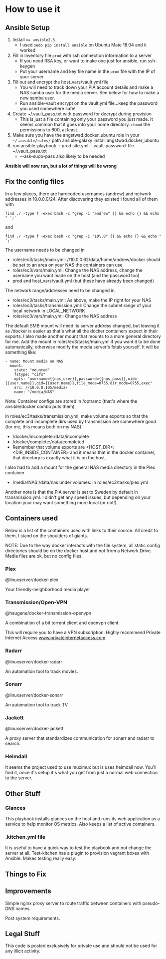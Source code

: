 # How to use it

## Ansible Setup

1. Install `>= ansible2.5`
    - I used `sudo pip install ansible` on Ubuntu Mate 18.04 and it worked
2. Fill in inventory file `prod` with ssh connection information to a server
    - If you need RSA key, or want to make one just for ansible, run ssh-keygen
    - Put your username and key file name in the `prod` file with the IP of your server
3. Fill out and encrypt the host_vars/vault.yml file
    - You will need to track down your PIA account details and make a NAS samba user for the media server. See below for how to make a new samba user.
    - Run ansible-vault encrypt on the vault.yml file...keep the password you used somewhere safe!
4. Create ~/.vault_pass.txt with password for decrypt during provision
    - This is just a file containing only your password you just made. It seems common that it goes into your home directory. `chmod` the permissions to 600, at least.
5. Make sure you have the angstwad.docker_ubuntu role in your `~/.ansible/roles/` path
        ansible-galaxy install angstwad.docker_ubuntu
6. run
        ansible-playbook -i prod site.yml --vault-password-file ~/.vault_pass.txt
    - --ask-sudo-pass also likely to be needed

__Ansible will now run, but a lot of things will be wrong__


## Fix the config files

In a few places, there are hardcoded usernames (andrew) and network addresses in 10.0.0.0/24. After discovering they existed I found all of them with
    
    find ./ -type f -exec bash -c "grep -i "andrew" {} && echo {} && echo " ';'

and

    find ./ -type f -exec bash -c "grep -i "10\.0" {} && echo {} && echo " ';'


The username needs to be changed in
- roles/ec3/tasks/main.yml: //10.0.0.62/data/home/andrew/docker should be set to an area on your NAS the containers can use
- roles/ec3/vars/main.yml: Change the NAS address, change the username you want made on the host (and the password too)
- prod and host_vars/vault.yml (but these have already been changed)


The network range/addresses need to be changed in
- roles/ec3/tasks/main.yml: As above, make the IP right for your NAS
- roles/ec3/tasks/transmission.yml: Change the subnet range of your local network in LOCAL_NETWORK
- roles/ec3/vars/main.yml: Change the NAS address



The default SMB mount will need its server address changed, but leaving it as /docker is easier as that's what all the docker containers expect in their exports. 
I also made another mount that mounts to a more general directory for me. Add the mount in roles/ec3/tasks/main.yml if you want it to be done automatically, otherwise modify the media server's fstab yourself. It will be something like:

    - name: Mount media on NAS
      mount: 
        state: "mounted" 
        fstype: "cifs" 
        opts: "username={{nas_user}},password={{nas_pass}},uid={{user.name}},gid={{user.name}},file_mode=0755,dir_mode=0755,exec" 
        src: //10.0.0.105/media/
        name: "/media/NAS"


Note: Container configs are stored in /opt/amc (that's where the ansible/docker combo puts them)


In roles/ec3/tasks/transmission.yml, make volume exports so that the complete and incomplete dirs used by transmission are somewhere good (for me, this means both on my NAS).
 - /docker/incomplete:/data/incomplete
 - /docker/complete:/data/completed
 - Remember that volume exports are <HOST_DIR>:<DIR_INSIDE_CONTAINER> and it means that in the docker container, that directory is exactly what it is on the host.


I also had to  add a mount for the general NAS media directory in the Plex container
- /media/NAS:/data/nas under volumes: in roles/ec3/tasks/plex.yml


Another note is that the PIA server is set to Sweden by default in transmission.yml. I didn't get any speed issues, but depending on your location your may want something more local (or not!).


## Containers used

Below is a list of the containers used with links to their source. All credit to them, I stand on the shoulders of giants.

NOTE: Due to the way docker interacts with the file system, all static config directories should be on the docker host and not from a Network Drive. Media files are ok, but no config files.

### Plex

@linuxserver/docker-plex

Your friendly-neighborhood media player

### Transmission/Open-VPN

@haugene/docker-transmission-openvpn

A combination of a bit torrent client and openvpn client.

This will require you to have a VPN subscription. Highly recommend Private Internet Access www.privateinternetaccess.com.

### Radarr

@linuxserver/docker-radarr

An automation tool to track movies.

### Sonarr

@linuxserver/docker-sonarr

An automation tool to track TV

### Jackett

@linuxserver/docker-jackett

A proxy server that standardizes communication for sonarr and radarr to search.

### Heimdall

It seems the project used to use muximux but is uses heimdall now. You'll find it, once it's setup it's what you get from just a normal web connection to the server. 

## Other Stuff

### Glances

This playbook installs glances on the host and runs its web application as a service to help monitor OS metrics. Also keeps a list of active containers.

### .kitchen.yml file

It is useful to have a quick way to test the playbook and not change the server at all. Test-kitchen has a plugin to provision vagrant boxes with Ansible. Makes testing really easy.  

## Things to Fix

## Improvements

Simple nginx proxy server to route traffic between containers with pseudo-DNS names.

Post system requirements.

## Legal Stuff

This code is posted exclusively for private use and should not be used for any illicit activity.
